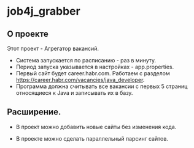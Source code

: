 # job4j_grabber

## О проекте

Этот проект - Агрегатор вакансий.

- Система запускается по расписанию - раз в минуту.  
- Период запуска указывается в настройках - app.properties. 
- Первый сайт будет career.habr.com. Работаем с разделом https://career.habr.com/vacancies/java_developer.  
- Программа должна считывать все вакансии c первых 5 страниц относящиеся к Java и записывать их в базу. 

## Расширение.

- В проект можно добавить новые сайты без изменения кода.

- В проекте можно сделать параллельный парсинг сайтов.
